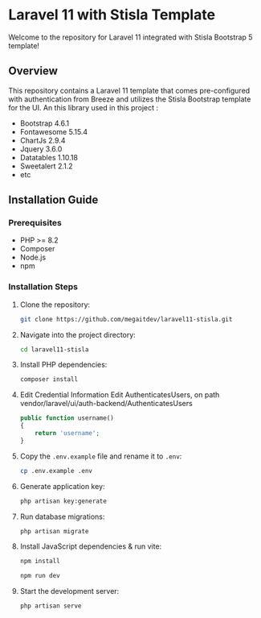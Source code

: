 # Laravel 11 with Stisla Template

Welcome to the repository for Laravel 11 integrated with Stisla Bootstrap 5 template!

## Overview

This repository contains a Laravel 11 template that comes pre-configured with authentication from Breeze and utilizes the Stisla Bootstrap template for the UI. An this library used in this project :

-   Bootstrap 4.6.1
-   Fontawesome 5.15.4
-   ChartJs 2.9.4
-   Jquery 3.6.0
-   Datatables 1.10.18
-   Sweetalert 2.1.2
-   etc

## Installation Guide

### Prerequisites

-   PHP >= 8.2
-   Composer
-   Node.js
-   npm

### Installation Steps

1. Clone the repository:

    ```bash
    git clone https://github.com/megaitdev/laravel11-stisla.git
    ```

2. Navigate into the project directory:

    ```bash
    cd laravel11-stisla
    ```

3. Install PHP dependencies:

    ```bash
    composer install
    ```

4. Edit Credential Information
   Edit AuthenticatesUsers, on path vendor/laravel/ui/auth-backend/AuthenticatesUsers

    ```php
    public function username()
    {
        return 'username';
    }
    ```

5. Copy the `.env.example` file and rename it to `.env`:

    ```bash
    cp .env.example .env
    ```

6. Generate application key:

    ```bash
    php artisan key:generate
    ```

7. Run database migrations:

    ```bash
    php artisan migrate
    ```

8. Install JavaScript dependencies & run vite:

    ```bash
    npm install
    ```

    ```bash
    npm run dev
    ```

9. Start the development server:
    ```bash
    php artisan serve
    ```
